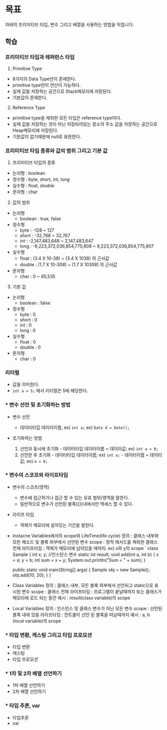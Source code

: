 # 목표
자바의 프리미티브 타입, 변수 그리고 배열을 사용하는 방법을 익힙니다.

## 학습
### 프리미티브 타입과 레퍼런스 타입
1. Primitive Type
  * 8가지의 Data Type만이 존재한다.
  * primitive type만이 연산이 가능하다.
  * 실제 값을 저장하는 공간으로 Stack메모리에 저장된다.
  * 기본값이 존재한다.
2. Reference Type
  * primitive type을 제외한 모든 타입은 reference type이다.
  * 실제 값을 저장하는 것이 아닌 저장되어있는 장소의 주소 값을  저장하는 공간으로  Heap메모리에 저장된다.
  * 기본값이 없기때문에 null로 표현한다.

### 프리미티브 타입 종류와 값의 범위 그리고 기본 값
1. 프리미티브 타입의 종류
- 논리형 : boolean
- 정수형 : byte, short, int, long
- 실수형 : float, double
- 문자형 : char

2. 값의 범위
- 논리형
  * boolean : true, false
- 정수형
  - byte : -128 ~ 127
  - short : -32,768 ~ 32,767
  - int : -2,147,483,648 ~ 2,147,483,647
  - long : -9,223,372,036,854,775,808 ~ 9,223,372,036,854,775,807
- 실수형
  - float : (3.4 X 10-38) ~ (3.4 X 1038) 의 근사값
  - double : (1.7 X 10-308) ~ (1.7 X 10308) 의 근사값
- 문자형
  - char : 0 ~ 65,535

3. 기본 값
 - 논리형
   * boolean : false
 - 정수형
   - byte : 0
   - short : 0
   - int : 0
   - long : 0
 - 실수형 
   - float : 0
   - double : 0
 - 문자형
   - char : 0
### 리터럴
* 값을 의미한다.
* `int a = 5;` 에서 리터럴은 5에 해당한다.

### * 변수 선언 및 초기화하는 방법
* 변수 선언
    - 데이터타입 데이터이름;
      ex) `int a;`
      ex) `Date d = Date();`

* 초기화하는 방법
    1. 선언과 동시에 초기화
      - 데이터타입 데이터이름 = 데이터값;
      ex) `int a = 0;`
    2. 선언한 후 초기화
      - 데이터타입 데이터이름;
      ex) `int a;`
      - 데이터이름 = 데이터값;
      ex) `a = 0;`

### * 변수의 스코프와 라이프타임
* 변수의 스코프(영역)
    * 변수에 접근하거나 접근 할 수 있는 유효 범위/영역을 말한다.
    * 일반적으로 변수가 선언된 블록({})내에서만 엑세스 할 수 있다.     
* 라이프 타임
    * 객체가 메모리에 살아있는 기간을 말한다.

* Instacne Variables에서의 scope와 LifeTime(life cycle)
 정의 : 클래스 내부와 모든 메소드 및 블록 외부에서 선언된 변수
 scope : 정적 메서드를 제외한 클래스 전체
 라이프타임 : 객체가 메모리에 남아있을 때까지.
 ex) x와 y의 scope
`
class Sample {
    int x, y; //인스턴스 변수
    static int result;
    void add(int a, int b) {
        x = a;
        y = b;
        int sum = x + y;
        System.out.println("Sum = " + sum);
    }

    pubilc static void main(String[] args) {
        Sample obj = new Sample();
        obj.add(10, 20);
    }
}
`

* Class Variables
 정의 : 클래스 내부, 모든 블록 외부에서 선언되고 static으로 표시된 변수
 scope : 클래스 전체
 라이프타임 : 프로그램이 끝날때까지 또는 클래스가 메모리에 로드 되는 동안
 예시 : result(class variable)의 scope


* Local Variables
 정의 : 인스턴스 및 클래스 변수가 아닌 모든 변수
 scope : 선언된 블록 내에 있음
 라이프타임 : 컨트롤이 선언 된 블록을 떠날때까지
 예시 : a, b (local variable)의 scope

### * 타입 변환, 캐스팅 그리고 타입 프로모션
* 타입 변환
* 캐스팅
* 타입 프로모션

### * 1차 및 2차 배열 선언하기
* 1차 배열 선언하기
* 2차 배열 선언하기

### * 타입 추론, var
* 타입추론
* var